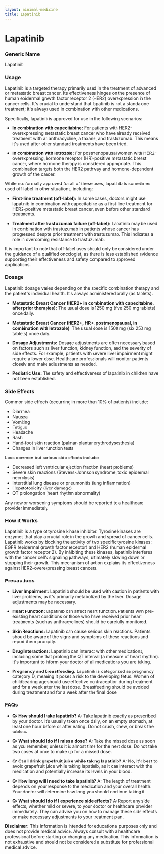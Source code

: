 ```yaml
---
layout: minimal-medicine
title: Lapatinib
---
```


# Lapatinib
### Generic Name
Lapatinib

### Usage

Lapatinib is a targeted therapy primarily used in the treatment of advanced or metastatic breast cancer.  Its effectiveness hinges on the presence of human epidermal growth factor receptor 2 (HER2) overexpression in the cancer cells.  It's crucial to understand that lapatinib is not a standalone treatment; it's always used in combination with other medications.

Specifically, lapatinib is approved for use in the following scenarios:

* **In combination with capecitabine:** For patients with HER2-overexpressing metastatic breast cancer who have already received treatment with an anthracycline, a taxane, and trastuzumab. This means it's used after other standard treatments have been tried.

* **In combination with letrozole:** For postmenopausal women with HER2-overexpressing, hormone receptor (HR)-positive metastatic breast cancer, where hormone therapy is considered appropriate.  This combination targets both the HER2 pathway and hormone-dependent growth of the cancer.

While not formally approved for all of these uses, lapatinib is sometimes used off-label in other situations, including:

* **First-line treatment (off-label):** In some cases, doctors might use lapatinib in combination with capecitabine as a first-line treatment for HER2-positive metastatic breast cancer, even before other standard treatments.

* **Treatment after trastuzumab failure (off-label):** Lapatinib may be used in combination with trastuzumab in patients whose cancer has progressed despite prior treatment with trastuzumab. This indicates a role in overcoming resistance to trastuzumab.  

It is important to note that off-label uses should only be considered under the guidance of a qualified oncologist, as there is less established evidence supporting their effectiveness and safety compared to approved applications.


### Dosage

Lapatinib dosage varies depending on the specific combination therapy and the patient's individual health.  It's always administered orally (as tablets).

* **Metastatic Breast Cancer (HER2+ in combination with capecitabine, after prior therapies):** The usual dose is 1250 mg (five 250 mg tablets) once daily.

* **Metastatic Breast Cancer (HER2+, HR+, postmenopausal, in combination with letrozole):** The usual dose is 1500 mg (six 250 mg tablets) once daily.

* **Dosage Adjustments:**  Dosage adjustments are often necessary based on factors such as liver function, kidney function, and the severity of side effects.  For example, patients with severe liver impairment might require a lower dose.  Healthcare professionals will monitor patients closely and make adjustments as needed.  

* **Pediatric Use:** The safety and effectiveness of lapatinib in children have not been established.

### Side Effects

Common side effects (occurring in more than 10% of patients) include:

* Diarrhea
* Nausea
* Vomiting
* Fatigue
* Headache
* Rash
* Hand-foot skin reaction (palmar-plantar erythrodysesthesia)
* Changes in liver function tests

Less common but serious side effects include:

* Decreased left ventricular ejection fraction (heart problems)
* Severe skin reactions (Stevens-Johnson syndrome, toxic epidermal necrolysis)
* Interstitial lung disease or pneumonitis (lung inflammation)
* Hepatotoxicity (liver damage)
* QT prolongation (heart rhythm abnormality)

Any new or worsening symptoms should be reported to a healthcare provider immediately.

### How it Works

Lapatinib is a type of tyrosine kinase inhibitor.  Tyrosine kinases are enzymes that play a crucial role in the growth and spread of cancer cells.  Lapatinib works by blocking the activity of two specific tyrosine kinases: EGFR (epidermal growth factor receptor) and HER2 (human epidermal growth factor receptor 2).  By inhibiting these kinases, lapatinib interferes with the cancer cell's signaling pathways, ultimately slowing down or stopping their growth.  This mechanism of action explains its effectiveness against HER2-overexpressing breast cancers.

### Precautions

* **Liver Impairment:**  Lapatinib should be used with caution in patients with liver problems, as it's primarily metabolized by the liver. Dosage adjustments may be necessary.

* **Heart Function:** Lapatinib can affect heart function.  Patients with pre-existing heart conditions or those who have received prior heart treatments (such as anthracyclines) should be carefully monitored.

* **Skin Reactions:**  Lapatinib can cause serious skin reactions. Patients should be aware of the signs and symptoms of these reactions and report them promptly.

* **Drug Interactions:** Lapatinib can interact with other medications, including some that prolong the QT interval (a measure of heart rhythm).  It's important to inform your doctor of all medications you are taking.

* **Pregnancy and Breastfeeding:** Lapatinib is categorized as pregnancy category D, meaning it poses a risk to the developing fetus.  Women of childbearing age should use effective contraception during treatment and for a week after the last dose.  Breastfeeding should be avoided during treatment and for a week after the final dose.


### FAQs

* **Q: How should I take lapatinib?** A:  Take lapatinib exactly as prescribed by your doctor.  It's usually taken once daily, on an empty stomach, at least one hour before or after eating.  Do not crush, chew, or break the tablets.

* **Q: What should I do if I miss a dose?** A: Take the missed dose as soon as you remember, unless it is almost time for the next dose. Do not take two doses at once to make up for a missed dose.

* **Q: Can I drink grapefruit juice while taking lapatinib?** A: No, it's best to avoid grapefruit juice while taking lapatinib, as it can interact with the medication and potentially increase its levels in your blood.

* **Q: How long will I need to take lapatinib?** A: The length of treatment depends on your response to the medication and your overall health. Your doctor will determine how long you should continue taking it.

* **Q: What should I do if I experience side effects?** A: Report any side effects, whether mild or severe, to your doctor or healthcare provider immediately.  They can advise you on how to manage these side effects or make necessary adjustments to your treatment plan.

**Disclaimer:** This information is intended for educational purposes only and does not provide medical advice.  Always consult with a healthcare professional before starting or changing any medication.  This information is not exhaustive and should not be considered a substitute for professional medical advice.
